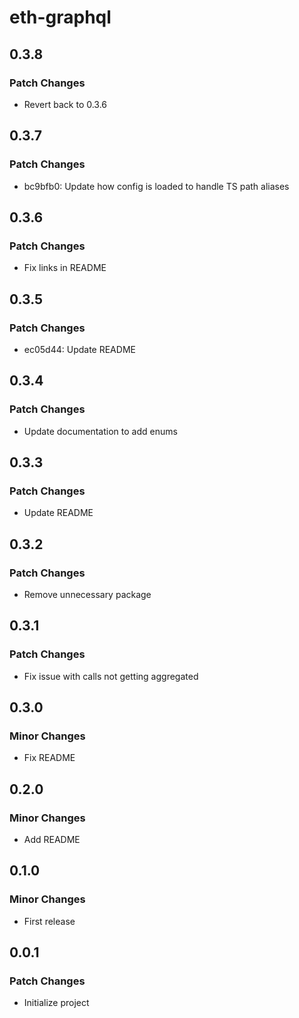 # eth-graphql

## 0.3.8

### Patch Changes

- Revert back to 0.3.6

## 0.3.7

### Patch Changes

- bc9bfb0: Update how config is loaded to handle TS path aliases

## 0.3.6

### Patch Changes

- Fix links in README

## 0.3.5

### Patch Changes

- ec05d44: Update README

## 0.3.4

### Patch Changes

- Update documentation to add enums

## 0.3.3

### Patch Changes

- Update README

## 0.3.2

### Patch Changes

- Remove unnecessary package

## 0.3.1

### Patch Changes

- Fix issue with calls not getting aggregated

## 0.3.0

### Minor Changes

- Fix README

## 0.2.0

### Minor Changes

- Add README

## 0.1.0

### Minor Changes

- First release

## 0.0.1

### Patch Changes

- Initialize project
